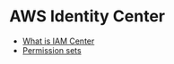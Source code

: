# AWS Identity Center
- [What is IAM Center](https://docs.aws.amazon.com/singlesignon/latest/userguide/what-is.html)
- [Permission sets](https://docs.aws.amazon.com/singlesignon/latest/userguide/permissionsetsconcept.html)
